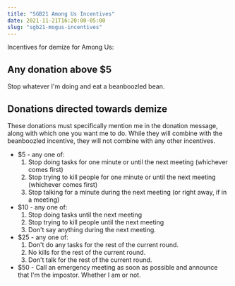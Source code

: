 ```yaml
---
title: "SGB21 Among Us Incentives"
date: 2021-11-21T16:20:00-05:00
slug: "sgb21-mogus-incentives"
---
```


Incentives for demize for Among Us:

## Any donation above $5

Stop whatever I'm doing and eat a beanboozled bean.

## Donations directed towards demize

These donations must specifically mention me in the donation message, along with which one you want me to do. While
they will combine with the beanboozled incentive, they will not combine with any other incentives.

- $5 - any one of:
    1. Stop doing tasks for one minute or until the next meeting (whichever comes first)
    2. Stop trying to kill people for one minute or until the next meeting (whichever comes first)
    3. Stop talking for a minute during the next meeting (or right away, if in a meeting)
- $10 - any one of:
    1. Stop doing tasks until the next meeting
    2. Stop trying to kill people until the next meeting
    3. Don't say anything during the next meeting.
- $25 - any one of:
    1. Don't do any tasks for the rest of the current round.
    2. No kills for the rest of the current round.
    3. Don't talk for the rest of the current round.
- $50 - Call an emergency meeting as soon as possible and announce that I'm the impostor. Whether I am or not.
